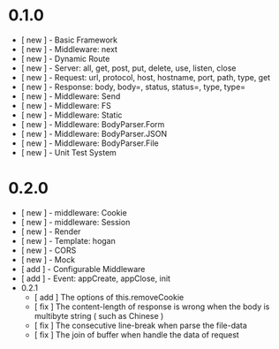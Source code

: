 # 0.1.0

* [ new ] - Basic Framework
* [ new ] - Middleware: next
* [ new ] - Dynamic Route
* [ new ] - Server: all, get, post, put, delete, use, listen, close
* [ new ] - Request: url, protocol, host, hostname, port, path, type, get
* [ new ] - Response: body, body=, status, status=, type, type=
* [ new ] - Middleware: Send
* [ new ] - Middleware: FS
* [ new ] - Middleware: Static
* [ new ] - Middleware: BodyParser.Form
* [ new ] - Middleware: BodyParser.JSON
* [ new ] - Middleware: BodyParser.File
* [ new ] - Unit Test System


# 0.2.0

* [ new ] - middleware: Cookie
* [ new ] - middleware: Session
* [ new ] - Render
* [ new ] - Template: hogan
* [ new ] - CORS
* [ new ] - Mock
* [ add ] - Configurable Middleware
* [ add ] - Event: appCreate, appClose, init
* 0.2.1
  * [ add ] The options of this.removeCookie
  * [ fix ] The content-length of response is wrong when the body is multibyte string ( such as Chinese )
  * [ fix ] The consecutive line-break when parse the file-data
  * [ fix ] The join of buffer when handle the data of request